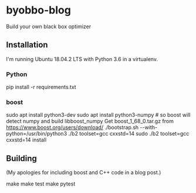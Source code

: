 # byobbo-blog
Build your own black box optimizer

## Installation

I'm running Ubuntu 18.04.2 LTS with Python 3.6 in a virtualenv.

### Python
pip install -r requirements.txt

### boost
sudo apt install python3-dev
sudo apt install python3-numpy   # so boost will detect numpy and build libboost_numpy
Get boost_1_68_0.tar.gz from https://www.boost.org/users/download/
./bootstrap.sh --with-python=/usr/bin/python3
./b2 toolset=gcc cxxstd=14
sudo ./b2 toolset=gcc cxxstd=14 install

## Building

(My apologies for including boost and C++ code in a blog post.)

make
make test
make pytest


